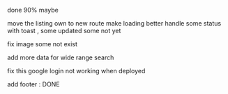 done 90% maybe

move the listing own to new route
make loading better
handle some status with toast , some updated some not yet

fix image some not exist

add more data for wide range search

fix this google login not working when deployed

add footer : DONE
